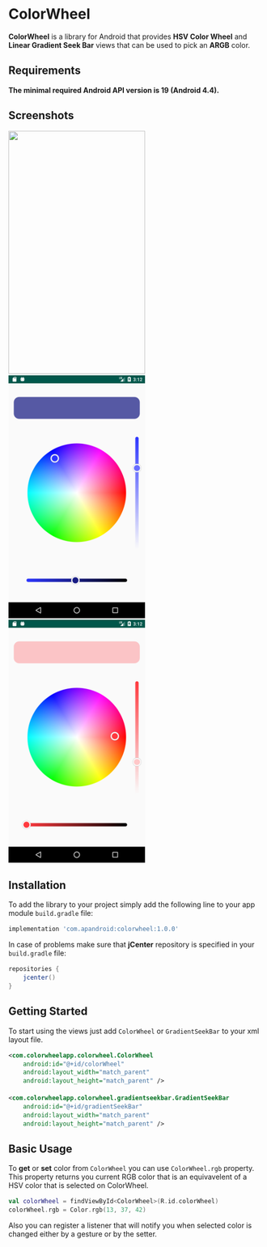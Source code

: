 # ColorWheel

**ColorWheel** is a library for Android that provides **HSV Color Wheel**
and **Linear Gradient Seek Bar** views that can be used to pick an **ARGB** color.

## Requirements

**The minimal required Android API version is 19 (Android 4.4).**

## Screenshots

<img src="screenshots/preview_gif_00.gif" width="270" height="480"> <img src="screenshots/screenshot_00.png" width="270" height="480"> <img src="screenshots/screenshot_01.png" width="270" height="480">

## Installation

To add the library to your project simply add the following line to
your app module `build.gradle` file:

```groovy
implementation 'com.apandroid:colorwheel:1.0.0'
```

In case of problems make sure that **jCenter** repository is specified in
your `build.gradle` file:

```groovy
repositories {
    jcenter()
}
```

## Getting Started

To start using the views just add `ColorWheel` or `GradientSeekBar` to your xml layout file.

```xml
<com.colorwheelapp.colorwheel.ColorWheel
    android:id="@+id/colorWheel"
    android:layout_width="match_parent"
    android:layout_height="match_parent" />

<com.colorwheelapp.colorwheel.gradientseekbar.GradientSeekBar
    android:id="@+id/gradientSeekBar"
    android:layout_width="match_parent"
    android:layout_height="match_parent" />
```

## Basic Usage

To **get** or **set** color from `ColorWheel` you can use `ColorWheel.rgb` property. This property returns you current RGB color that is an
equivavelent of a HSV color that is selected on ColorWheel.

```kotlin
val colorWheel = findViewById<ColorWheel>(R.id.colorWheel)
colorWheel.rgb = Color.rgb(13, 37, 42)
```

Also you can register a listener that will notify you when selected color is changed either by a gesture or by the setter.

```kotlin

```
